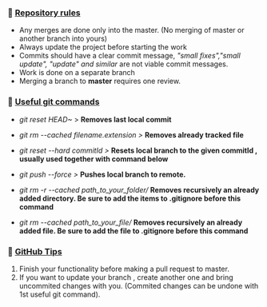 ### 📝 [Repository rules]()
- Any merges are done only into the master. (No merging of master or another branch into yours)
- Always update the project before starting the work
- Commits should have a clear commit message, *"small fixes","small update", "update" and similar* are not viable commit messages.
- Work is done on a separate branch
- Merging a branch to **master** requires one review.


### 💎 [Useful git commands]()

 * *git reset HEAD~* >   **Removes last local commit**

 * *git rm --cached *filename.extension* >* **Removes already tracked file**

 * *git reset --hard *commitId* >* **Resets local branch to the given commitId , usually used together with command below**

 * *git push --force >* **Pushes local branch to remote.**

 * *git rm -r --cached path_to_your_folder/* **Removes recursively an already added directory. Be sure to add the items to .gitignore before this command**
 
 * *git rm --cached path_to_your_file/* **Removes recursively an already added file. Be sure to add the file to .gitignore before this command**

  ### 🎁 [GitHub Tips]()
 1. Finish your functionality before making a pull request to master.
 2. If you want to update your branch , create another one and bring uncommited changes with you. (Commited changes can be undone with 1st useful git command).